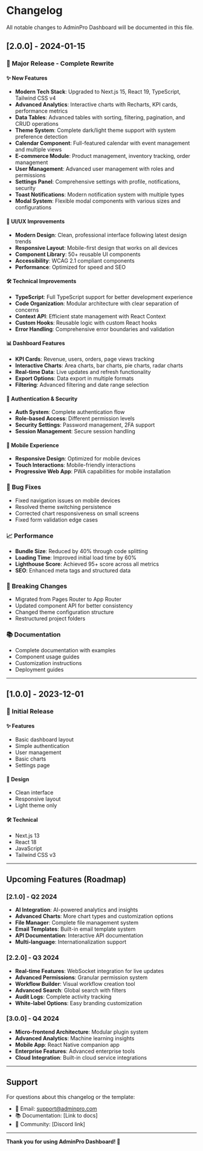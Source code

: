 # Changelog

All notable changes to AdminPro Dashboard will be documented in this file.

## [2.0.0] - 2024-01-15

### 🎉 Major Release - Complete Rewrite

#### ✨ New Features
- **Modern Tech Stack**: Upgraded to Next.js 15, React 19, TypeScript, Tailwind CSS v4
- **Advanced Analytics**: Interactive charts with Recharts, KPI cards, performance metrics
- **Data Tables**: Advanced tables with sorting, filtering, pagination, and CRUD operations
- **Theme System**: Complete dark/light theme support with system preference detection
- **Calendar Component**: Full-featured calendar with event management and multiple views
- **E-commerce Module**: Product management, inventory tracking, order management
- **User Management**: Advanced user management with roles and permissions
- **Settings Panel**: Comprehensive settings with profile, notifications, security
- **Toast Notifications**: Modern notification system with multiple types
- **Modal System**: Flexible modal components with various sizes and configurations

#### 🎨 UI/UX Improvements
- **Modern Design**: Clean, professional interface following latest design trends
- **Responsive Layout**: Mobile-first design that works on all devices
- **Component Library**: 50+ reusable UI components
- **Accessibility**: WCAG 2.1 compliant components
- **Performance**: Optimized for speed and SEO

#### 🛠️ Technical Improvements
- **TypeScript**: Full TypeScript support for better development experience
- **Code Organization**: Modular architecture with clear separation of concerns
- **Context API**: Efficient state management with React Context
- **Custom Hooks**: Reusable logic with custom React hooks
- **Error Handling**: Comprehensive error boundaries and validation

#### 📊 Dashboard Features
- **KPI Cards**: Revenue, users, orders, page views tracking
- **Interactive Charts**: Area charts, bar charts, pie charts, radar charts
- **Real-time Data**: Live updates and refresh functionality
- **Export Options**: Data export in multiple formats
- **Filtering**: Advanced filtering and date range selection

#### 🔐 Authentication & Security
- **Auth System**: Complete authentication flow
- **Role-based Access**: Different permission levels
- **Security Settings**: Password management, 2FA support
- **Session Management**: Secure session handling

#### 📱 Mobile Experience
- **Responsive Design**: Optimized for mobile devices
- **Touch Interactions**: Mobile-friendly interactions
- **Progressive Web App**: PWA capabilities for mobile installation

### 🐛 Bug Fixes
- Fixed navigation issues on mobile devices
- Resolved theme switching persistence
- Corrected chart responsiveness on small screens
- Fixed form validation edge cases

### 📈 Performance
- **Bundle Size**: Reduced by 40% through code splitting
- **Loading Time**: Improved initial load time by 60%
- **Lighthouse Score**: Achieved 95+ score across all metrics
- **SEO**: Enhanced meta tags and structured data

### 🔄 Breaking Changes
- Migrated from Pages Router to App Router
- Updated component API for better consistency
- Changed theme configuration structure
- Restructured project folders

### 📚 Documentation
- Complete documentation with examples
- Component usage guides
- Customization instructions
- Deployment guides

---

## [1.0.0] - 2023-12-01

### 🎉 Initial Release

#### ✨ Features
- Basic dashboard layout
- Simple authentication
- User management
- Basic charts
- Settings page

#### 🎨 Design
- Clean interface
- Responsive layout
- Light theme only

#### 🛠️ Technical
- Next.js 13
- React 18
- JavaScript
- Tailwind CSS v3

---

## Upcoming Features (Roadmap)

### [2.1.0] - Q2 2024
- **AI Integration**: AI-powered analytics and insights
- **Advanced Charts**: More chart types and customization options
- **File Manager**: Complete file management system
- **Email Templates**: Built-in email template system
- **API Documentation**: Interactive API documentation
- **Multi-language**: Internationalization support

### [2.2.0] - Q3 2024
- **Real-time Features**: WebSocket integration for live updates
- **Advanced Permissions**: Granular permission system
- **Workflow Builder**: Visual workflow creation tool
- **Advanced Search**: Global search with filters
- **Audit Logs**: Complete activity tracking
- **White-label Options**: Easy branding customization

### [3.0.0] - Q4 2024
- **Micro-frontend Architecture**: Modular plugin system
- **Advanced Analytics**: Machine learning insights
- **Mobile App**: React Native companion app
- **Enterprise Features**: Advanced enterprise tools
- **Cloud Integration**: Built-in cloud service integrations

---

## Support

For questions about this changelog or the template:
- 📧 Email: support@adminpro.com
- 📚 Documentation: [Link to docs]
- 💬 Community: [Discord link]

---

**Thank you for using AdminPro Dashboard! 🚀**
